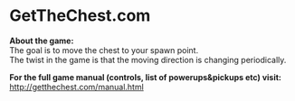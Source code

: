 # GetTheChest.com

**About the game:**  
The goal is to move the chest to your spawn point.  
The twist in the game is that the moving direction is changing periodically.   


**For the full game manual (controls, list of powerups&pickups etc) visit:**     
http://getthechest.com/manual.html
